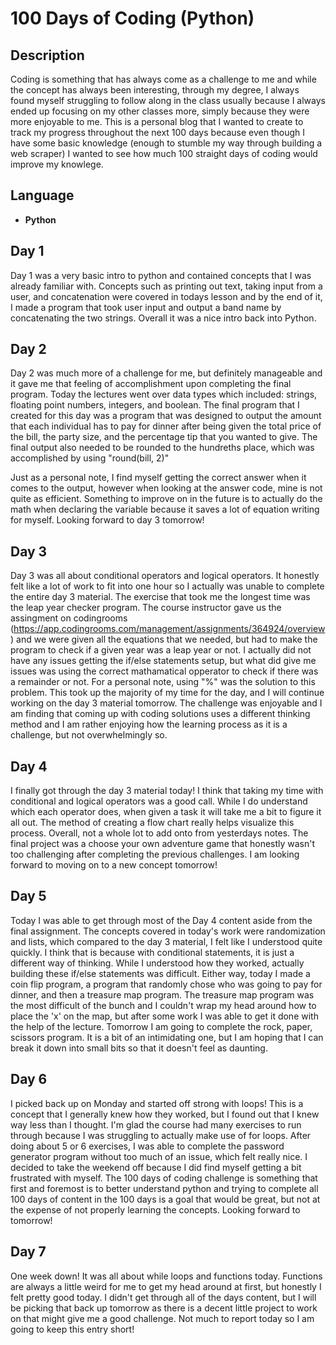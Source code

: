 <h1> 100 Days of Coding (Python) </h1>

<h2>Description</h2>
Coding is something that has always come as a challenge to me and while the concept has always been interesting, through my degree, I always found myself struggling to follow along in the class usually because I always ended up focusing on my other classes more, simply because they were more enjoyable to me. This is a personal blog that I wanted to create to track my progress throughout the next 100 days because even though I have some basic knowledge (enough to stumble my way through building a web scraper) I wanted to see how much 100 straight days of coding would improve my knowlege. 
<br />


<h2>Language</h2>

- <b>Python</b> 

<h2>Day 1 </h2>

Day 1 was a very basic intro to python and contained concepts that I was already familiar with. Concepts such as printing out text, taking input from a user, and concatenation were covered in todays lesson and by the end of it, I made a program that took user input and output a band name by concatenating the two strings. Overall it was a nice intro back into Python.

<h2>Day 2 </h2>

Day 2 was much more of a challenge for me, but definitely manageable and it gave me that feeling of accomplishment upon completing the final program. Today the lectures went over data types which included: strings, floating point numbers, integers, and boolean. The final program that I created for this day was a program that was designed to output the amount that each individual has to pay for dinner after being given the total price of the bill, the party size, and the percentage tip that you wanted to give. The final output also needed to be rounded to the hundreths place, which was accomplished by using "round(bill, 2)"
<br />

Just as a personal note, I find myself getting the correct answer when it comes to the output, however when looking at the answer code, mine is not quite as efficient. Something to improve on in the future is to actually do the math when declaring the variable because it saves a lot of equation writing for myself. Looking forward to day 3 tomorrow!

<h2>Day 3 </h2>

Day 3 was all about conditional operators and logical operators. It honestly felt like a lot of work to fit into one hour so I actually was unable to complete the entire day 3 material. The exercise that took me the longest time was the leap year checker program. The course instructor gave us the assingment on codingrooms (https://app.codingrooms.com/management/assignments/364924/overview) and we were given all the equations that we needed, but had to make the program to check if a given year was a leap year or not. I actually did not have any issues getting the if/else statements setup, but what did give me issues was using the correct mathamatical opperator to check if there was a remainder or not. For a personal note, using "%" was the solution to this problem. This took up the majority of my time for the day, and I will continue working on the day 3 material tomorrow. The challenge was enjoyable and I am finding that coming up with coding solutions uses a different thinking method and I am rather enjoying how the learning process as it is a challenge, but not overwhelmingly so.

<h2>Day 4 </h2>

I finally got through the day 3 material today! I think that taking my time with conditional and logical operators was a good call. While I do understand which each operator does, when given a task it will take me a bit to figure it all out. The method of creating a flow chart really helps visualize this process. Overall, not a whole lot to add onto from yesterdays notes. The final project was a choose your own adventure game that honestly wasn't too challenging after completing the previous challenges. I am looking forward to moving on to a new concept tomorrow!

<h2>Day 5 </h2>

Today I was able to get through most of the Day 4 content aside from the final assignment. The concepts covered in today's work were randomization and lists, which compared to the day 3 material, I felt like I understood quite quickly. I think that is because with conditional statements, it is just a different way of thinking. While I understood how they worked, actually building these if/else statements was difficult. Either way, today I made a coin flip program, a program that randomly chose who was going to pay for dinner, and then a treasure map program. The treasure map program was the most difficult of the bunch and I couldn't wrap my head around how to place the 'x' on the map, but after some work I was able to get it done with the help of the lecture. Tomorrow I am going to complete the rock, paper, scissors program. It is a bit of an intimidating one, but I am hoping that I can break it down into small bits so that it doesn't feel as daunting. 

<h2>Day 6 </h2>

I picked back up on Monday and started off strong with loops! This is a concept that I generally knew how they worked, but I found out that I knew way less than I thought. I'm glad the course had many exercises to run through because I was struggling to actually make use of for loops. After doing about 5 or 6 exercises, I was able to complete the password generator program without too much of an issue, which felt really nice. I decided to take the weekend off because I did find myself getting a bit frustrated with myself. The 100 days of coding challenge is something that first and foremost is to better understand python and trying to complete all 100 days of content in the 100 days is a goal that would be great, but not at the expense of not properly learning the concepts. Looking forward to tomorrow!

<h2>Day 7 </h2>

One week down! It was all about while loops and functions today. Functions are always a little weird for me to get my head around at first, but honestly I felt pretty good today. I didn't get through all of the days content, but I will be picking that back up tomorrow as there is a decent little project to work on that might give me a good challenge. Not much to report today so I am going to keep this entry short! 
<!--
 ```diff
- text in red
+ text in green
! text in orange
# text in gray
@@ text in purple (and bold)@@
```
--!>
